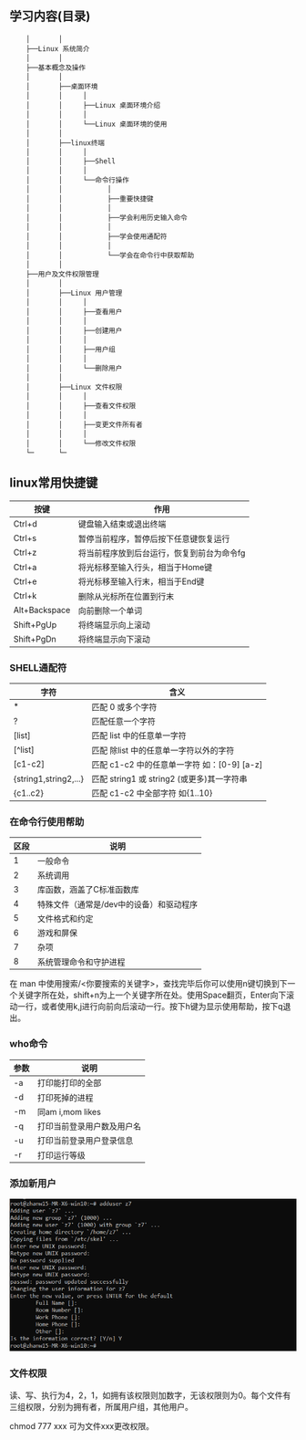 
## 学习内容(目录)
```
    │       │
    ├──Linux 系统简介
    │       │
    ├──基本概念及操作
    │       │
    │       ├──桌面环境
    │       │     │
    │       │     ├──Linux 桌面环境介绍
    │       │     │
    │       │     └──Linux 桌面环境的使用
    │       │
    │       ├──linux终端
    │       │     │
    │       │     ├──Shell
    │       │     │
    │       │     └──命令行操作
    │       │           │
    │       │           ├──重要快捷键
    │       │           │
    │       │           ├──学会利用历史输入命令
    │       │           │
    │       │           ├──学会使用通配符
    │       │           │
    │       │           └──学会在命令行中获取帮助
    │       │    
    ├──用户及文件权限管理
    │       │
    │       ├──Linux 用户管理
    │       │     │
    │       │     ├──查看用户
    │       │     │
    │       │     ├──创建用户
    │       │     │
    │       │     ├──用户组
    │       │     │
    │       │     └──删除用户
    │       │
    │       ├──Linux 文件权限
    │       │     │
    │       │     ├──查看文件权限
    │       │     │
    │       │     ├──变更文件所有者
    │       │     │
    │       │     └──修改文件权限
    └─      └─
```

## linux常用快捷键

按键 | 作用
-|- 
Ctrl+d	 | 键盘输入结束或退出终端 |
Ctrl+s	 | 暂停当前程序，暂停后按下任意键恢复运行 |
Ctrl+z	 | 将当前程序放到后台运行，恢复到前台为命令fg |
Ctrl+a	 | 将光标移至输入行头，相当于Home键 |
Ctrl+e	 | 将光标移至输入行末，相当于End键 |
Ctrl+k	 | 删除从光标所在位置到行末 |
Alt+Backspace	 |向前删除一个单词 |
Shift+PgUp	 |将终端显示向上滚动 |
Shift+PgDn	 |将终端显示向下滚动 |

### SHELL通配符
字符 | 含义
-|- 
*	 | 匹配 0 或多个字符 |
?	 | 匹配任意一个字符 |
[list]	 | 匹配 list 中的任意单一字符 |
[^list]	 | 匹配 除list 中的任意单一字符以外的字符 |
[c1-c2]	 | 匹配 c1-c2 中的任意单一字符 如：[0-9] [a-z] |
{string1,string2,...}	 |匹配 string1 或 string2 (或更多)其一字符串 |
{c1..c2}	 | 匹配 c1-c2 中全部字符 如{1..10} |

### 在命令行使用帮助
区段 |说明
-|-
1	| 一般命令 |
2	| 系统调用 |
3	| 库函数，涵盖了C标准函数库 |
4	| 特殊文件（通常是/dev中的设备）和驱动程序 |
5	| 文件格式和约定 |
6	| 游戏和屏保 |
7	| 杂项 |
8	| 系统管理命令和守护进程 | 
在 man 中使用搜索/<你要搜索的关键字>，查找完毕后你可以使用n键切换到下一个关键字所在处，shift+n为上一个关键字所在处。使用Space翻页，Enter向下滚动一行，或者使用k,j进行向前向后滚动一行。按下h键为显示使用帮助，按下q退出。

### who命令
参数 | 说明
-|-
-a	| 打印能打印的全部 |
-d	| 打印死掉的进程 |
-m	| 同am i,mom likes |
-q	| 打印当前登录用户数及用户名 |
-u	| 打印当前登录用户登录信息 |
-r	| 打印运行等级 |

### 添加新用户
![](./Pics/linux_3_1.png)

### 文件权限
读、写、执行为4，2，1，如拥有该权限则加数字，无该权限则为0。每个文件有三组权限，分别为拥有者，所属用户组，其他用户。

chmod 777 xxx 可为文件xxx更改权限。
